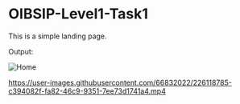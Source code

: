 # OIBSIP-Level1-Task1
This is a simple landing page.

Output:

![Home](https://user-images.githubusercontent.com/66832022/226118780-08e863be-339b-4858-82e5-02e395fba00c.PNG)




https://user-images.githubusercontent.com/66832022/226118785-c394082f-fa82-46c9-9351-7ee73d1741a4.mp4

